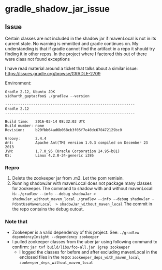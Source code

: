 # gradle_shadow_jar_issue
## Issue
Certain classes are not included in the shadow jar if mavenLocal is not in its current state. No warning is emmitted and gradle
continues on.
My understanding is that if gradle cannot find the artifact in a repo it should try finding it in other repos. In the project where I 
factored this out of there were class not found exceptions 

I have read material around a ticket that talks about a similar issue:
https://issues.gradle.org/browse/GRADLE-2709

Environment: 
```
Gradle 2.12, Ubuntu JDK 
sidharth_gupta:foo$ ./gradlew --version

------------------------------------------------------------
Gradle 2.12
------------------------------------------------------------

Build time:   2016-03-14 08:32:03 UTC
Build number: none
Revision:     b29fbb64ad6b068cb3f05f7e40dc670472129bc0

Groovy:       2.4.4
Ant:          Apache Ant(TM) version 1.9.3 compiled on December 23 2013
JVM:          1.7.0_95 (Oracle Corporation 24.95-b01)
OS:           Linux 4.2.0-34-generic i386
```

### Repro
1. Delete the zookeeper jar from .m2. Let the pom remiain.
2. Running shadowJar with mavenLocal does not package many classes for zookeeper.
The command to shadow with and without mavenLocal is:
`./gradlew --info --debug shadowJar > shadowJar_without_maven_local`
`./gradlew --info --debug shadowJar -PdontUseMavenLocal  > shadowJar_without_maven_local`
The commit in the repo contains the debug outout.

### Note that 
- Zookeeper is a valid dependency of this project. See:
`./gradlew  dependencyInsight --dependency zookeeper `
- I pulled zookeeper classes from the uber jar using following command to confirm: 
`jar tvf build/libs/foo-all.jar |grep zookeeper`
  - I logged the classes for before and after excluding mavenLocal in the enclosed files in the repo:
  `zookeeper_deps_with_maven_local`, `zookeeper_deps_without_maven_local`
